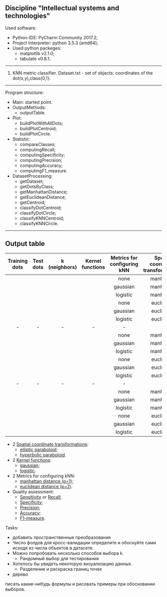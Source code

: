 Discipline "Intellectual systems and technologies"
---------------------------------------------------
Used software:
- Python-IDE: PyCharm Community 2017.2;
- Project Interpreter: python 3.5.3 (amd64);
- Used python packeges:
	- matplotlib v2.1.0;
	- tabulate v0.8.1.
--------------------------------------------------- 
1. KNN metric classifier.
  Dataset.txt - set of objects: coordinates of the dot(x,y),class{0,1}.
  ---
Program structure:
- Main: started point.
- OutputMethods:
	- outputTable.
- Plot:
	- buildPlotWithAllDots;
	- buildPlotCentroid;
	- buildPlotCircle.
- Statistic:
	- compareClasses;
	- computingRecall;
	- computingSpecificity;
	- computingPrecision;
	- computingAccuracy;
	- computingF1_measure.
- DatasetProcessing:
	- getDataset;
	- getDotsByClass;
	- getManhattanDistance;
	- getEuclideanDistance;
	- getCentroid;
	- classifyDotCentroid;
	- classifyDotCircle;
	- classifyKNNCentroid;
	- classifyKNNCircle.
 ---
Output table
 ---
| Training dots | Test dots | k (neighbors) | Kernel functions | Metrics for configuring kNN | Spatial coordinate transformations | F1-measure | Recall | Specificity | Precision | Accuracy |
|:---:|:---:|:---:|:---:|:---:|:---:|:---:|:---:|:---:|:---:|:---:|
| | | | | none | manhattan | none | | | | |
| | | | | gaussian | manhattan | none | | | | |
| | | | | logistic | manhattan | none | | | | |
| | | | | none | euclidean | none | | | | |
| | | | | gaussian | euclidean | none | | | | |
| | | | | logistic | euclidean | none | | | | |
|-|-|-|-|-|-|-|-|-|-|-|
| | | | | none | manhattan | elliptic | | | | |
| | | | | gaussian | manhattan | elliptic | | | | |
| | | | | logistic | manhattan | elliptic | | | | |
| | | | | none | euclidean | elliptic | | | | |
| | | | | gaussian | euclidean | elliptic | | | | |
| | | | | logistic | euclidean | elliptic | | | | |
|-|-|-|-|-|-|-|-|-|-|-|
| | | | | none | manhattan | hyperbolic | | | | |
| | | | | gaussian | manhattan | hyperbolic | | | | |
| | | | | logistic | manhattan | hyperbolic | | | | |
| | | | | none | euclidean | hyperbolic | | | | |
| | | | | gaussian | euclidean | hyperbolic | | | | |
| | | | | logistic | euclidean | hyperbolic | | | | |

- 2 [Spatial coordinate transformations](https://en.wikipedia.org/wiki/Paraboloid):
	- [elliptic paraboloid](https://en.wikipedia.org/wiki/Paraboloid#Elliptic_paraboloid);
	- [hyperbolic paraboloid](https://en.wikipedia.org/wiki/Paraboloid#Hyperbolic_paraboloid).
- 2 [Kernel functions](https://en.wikipedia.org/wiki/Kernel_(statistics)):
	- [gaussian](https://en.wikipedia.org/wiki/Normal_distribution);
	- [logistic](https://en.wikipedia.org/wiki/Logistic_distribution).
- 2 Metrics for configuring kNN:
	- [manhattan distance (p=1)](https://en.wikipedia.org/wiki/Taxicab_geometry);
	- [euclidean distance (p=2)](https://en.wikipedia.org/wiki/Euclidean_distance).
- Quality assessment:
	- [Sensitivity](https://en.wikipedia.org/wiki/Sensitivity_and_specificity#Sensitivity) or [Recall](https://en.wikipedia.org/wiki/Precision_and_recall#Recall);
	- [Specificity](https://en.wikipedia.org/wiki/Sensitivity_and_specificity#Specificity);
	- [Precision](https://en.wikipedia.org/wiki/Precision_and_recall#Precision);
	- [Accuracy](https://en.wikipedia.org/wiki/Accuracy_and_precision);
	- [F1-measure](https://en.wikipedia.org/wiki/F1_score).


Tasks:
- добавить пространственные преобразования
- Число фолдов для кросс-валидации определите и обоснуйте сами исходя из числа объектов в датасете.
- Можно попробовать несколько способов выбора k.
	- Рандомный выбор для тестирования
- Хотелось бы увидеть некоторую визуализацию данных.
	- Разделение и раскраска границ точек
- дерево

писать какие-нибудь формулы и рисовать примеры при обосновании выборов.



